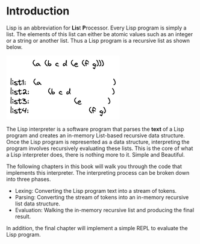 # Introduction

Lisp is an abbreviation for **Lis**t **P**rocessor. Every Lisp program is simply a list. The elements of this list can either be atomic values such as an integer or a string or another list. Thus a Lisp program is a recursive list as shown below. 

![List Recursion](images/list.png)

The Lisp interpreter is a software program that parses the **text** of a Lisp program and creates an in-memory List-based recursive data structure. Once the Lisp program is represented as a data structure, interpreting the program involves recursively evaluating these lists. This is the core of what a Lisp interpreter does, there is nothing more to it. Simple and Beautiful.

The following chapters in this book will walk you through the code that implements this interpreter. The interpreting process can be broken down into three phases.

- Lexing: Converting the Lisp program text into a stream of tokens.
- Parsing: Converting the stream of tokens into an in-memory recursive list data structure.
- Evaluation: Walking the in-memory recursive list and producing the final result.

In addition, the final chapter will implement a simple REPL to evaluate the Lisp program. 






